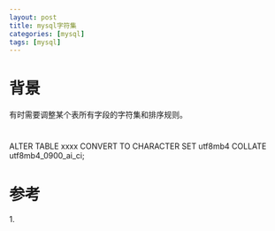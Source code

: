 ```yaml
---
layout: post
title: mysql字符集
categories: [mysql]
tags: [mysql]
---
```


# 背景
有时需要调整某个表所有字段的字符集和排序规则。

# 
ALTER TABLE xxxx CONVERT TO CHARACTER SET utf8mb4 COLLATE utf8mb4_0900_ai_ci;

# 参考
1.[]()